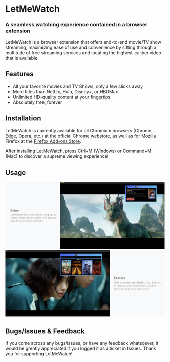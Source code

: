 # LetMeWatch
### A seamless watching experience contained in a browser extension

LetMeWatch is a browser extension that offers end-to-end movie/TV show streaming, maximizing ease of use and convenience by sifting through a multitude of free streaming services and locating the highest-caliber video that is available.   

## Features

* All your favorite movies and TV Shows, only a few clicks away
* More titles than Netflix, Hulu, Disney+, or HBOMax
* Unlimited HD-quality content at your fingertips
* Absolutely free, forever

## Installation

LetMeWatch is currently available for all Chromium browsers (Chrome, Edge, Opera, etc.) at the official [Chrome webstore](https://chrome.google.com/webstore/detail/letmewatch/lalbidfnmdmafompodhbmppbpakipaah), as well as for Mozilla Firefox at the [Firefox Add-ons Store](https://addons.mozilla.org/en-US/firefox/). 

After installing LetMeWatch, press Ctrl+M (Windows) or Command+M (Mac) to discover a supreme viewing experience!

## Usage

![Alt text](/Chrome/images/web_git_sc1.png)
![Alt text](/Chrome/images/web_git_sc2.png)

## Bugs/Issues & Feedback

If you come across any bugs/issues, or have any feedback whatsoever, it would be greatly appreciated if you logged it as a ticket in Issues. Thank you for supporting LetMeWatch!
